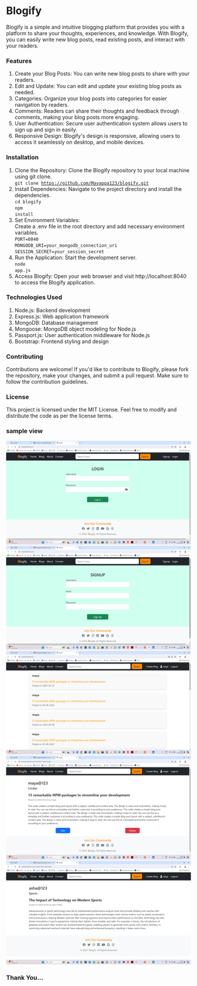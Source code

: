 # Blogify

Blogify is a simple and intuitive blogging platform that provides you with a platform to share your thoughts, experiences, and knowledge. With Blogify, you can easily write new blog posts, read existing posts, and interact with your readers.
</br>

### Features

1. Create your Blog Posts: You can write new blog posts to share with your readers. </br>
2. Edit and Update: You can edit and update your existing blog posts as needed. </br>
3. Categories: Organize your blog posts into categories for easier navigation by readers. </br>
4. Comments: Readers can share their thoughts and feedback through comments, making your blog posts more engaging. </br>
5. User Authentication: Secure user authentication system allows users to sign up and sign in easily. </br>
6. Responsive Design: Blogify's design is responsive, allowing users to access it seamlessly on desktop, and mobile devices. </br>

### Installation

1. Clone the Repository: Clone the Blogify repository to your local machine using git clone. </br>
   <code>git clone https://github.com/Mayappa123/blogify.git</code> </br>
2. Install Dependencies: Navigate to the project directory and install the dependencies. </br>
   <code>cd blogify</code> </br>
   <code>npm install</code> </br>
3. Set Environment Variables: </br> Create a .env file in the root directory and add necessary environment variables. </br>
   <code>PORT=8040</code> </br>
   <code>MONGODB_URI=your_mongodb_connection_uri</code> </br>
   <code>SESSION_SECRET=your_session_secret</code>
4. Run the Application: Start the development server. </br>
   <code>node app.js</code> </br>
5. Access Blogify: Open your web browser and visit <a>http://localhost:8040</a> to access the Blogify application.
   </br>

### Technologies Used

1. Node.js: Backend development </br>
2. Express.js: Web application framework </br>
3. MongoDB: Database management </br>
4. Mongoose: MongoDB object modeling for Node.js </br>
5. Passport.js: User authentication middleware for Node.js </br>
6. Bootstrap: Frontend styling and design
   </br>

### Contributing

Contributions are welcome! If you'd like to contribute to Blogify, please fork the repository, make your changes, and submit a pull request. Make sure to follow the contribution guidelines.
</br>

### License

This project is licensed under the MIT License. Feel free to modify and distribute the code as per the license terms. </br>

### sample view
<img src="./extra/blogify1.png"> </br>
<img src="./extra/blogify2.png"> </br>
<img src="./extra/blogify3.png"> </br>
<img src="./extra/blogify4.png"> </br>
<img src="./extra/blogify5.png"> </br>

### Thank You...


